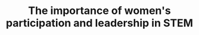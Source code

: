 ---
brow: Introduction
title: The importance of women's participation and leadership in STEM
permalink: /en/introduction/
order: 2
image: '/images/introduction.jpg'
audio: 'audios/Introduction.mp3'
description: 'The gender gap in STEM is not a result of individual choices but is shaped by systemic barriers, including gender biases, stereotypes, and structural inequalities within educational institutions and workplaces.'
slug: introduction
---